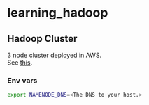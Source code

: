 # learning_hadoop

## Hadoop Cluster

3 node cluster deployed in AWS.  
See [this](https://github.com/zhaidewei/hadoop-cluster-on-aws).

### Env vars

```bash
export NAMENODE_DNS=<The DNS to your host.>
```
